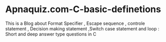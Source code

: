 # Apnaquiz.com-C-basic-definetions
This is a Blog about Format Specifier , Escape sequence , controle statement , Decision making statement ,Switch case statement and loop : Short and deep answer type questions in C
